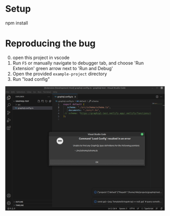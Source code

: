 # Setup

npm install

# Reproducing the bug

0. open this project in vscode
1. Run `F5` or manually navigate to debugger tab, and choose 'Run Extension' green arrow next to 'Run and Debug'
2. Open the provided `example-project` directory
3. Run "load config"

![Example of the bug](assets/image.png)
